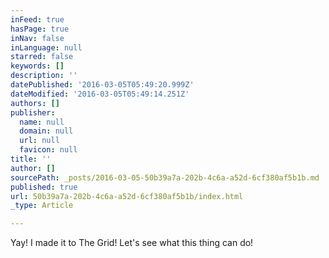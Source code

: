 ```yaml
---
inFeed: true
hasPage: true
inNav: false
inLanguage: null
starred: false
keywords: []
description: ''
datePublished: '2016-03-05T05:49:20.999Z'
dateModified: '2016-03-05T05:49:14.251Z'
authors: []
publisher:
  name: null
  domain: null
  url: null
  favicon: null
title: ''
author: []
sourcePath: _posts/2016-03-05-50b39a7a-202b-4c6a-a52d-6cf380af5b1b.md
published: true
url: 50b39a7a-202b-4c6a-a52d-6cf380af5b1b/index.html
_type: Article

---
```

Yay! I made it to The Grid! Let's see what this thing can do!
